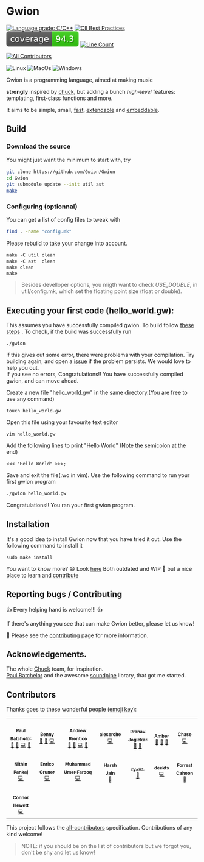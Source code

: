 # Gwion

[![Language grade: C/C++](https://img.shields.io/lgtm/grade/cpp/g/Gwion/Gwion.svg?logo=lgtm&logoWidth=18)](https://lgtm.com/projects/g/fennecdjay/Gwion/context:cpp)
[![CII Best Practices](https://bestpractices.coreinfrastructure.org/projects/2417/badge)](https://bestpractices.coreinfrastructure.org/projects/2417)
[![Coverage](https://raw.githubusercontent.com/Gwion/gwion-coverage-report/master/badge.svg?sanitize=true)](https://fennecdjay.github.io/gwion-coverage-report/master)
[![Line Count](https://tokei.rs/b1/github/Gwion/Gwion)](https://github.com/fennecdjay/Gwion)
<!-- ALL-CONTRIBUTORS-BADGE:START - Do not remove or modify this section -->
[![All Contributors](https://img.shields.io/badge/all_contributors-15-orange.svg)](#contributors)
<!-- ALL-CONTRIBUTORS-BADGE:END --> 
![Linux](https://github.com/Gwion/Gwion/workflows/Linux/badge.svg)
![MacOs](https://github.com/Gwion/Gwion/workflows/MacOs/badge.svg)
![Windows](https://github.com/Gwion/Gwion/workflows/Windows/badge.svg)

Gwion is a programming language, aimed at making music

**strongly** inspired by [chuck](http://chuck.stanford.edu/), but adding a bunch *high-level* features:  
	  templating, first-class functions and more.  

It aims to be simple, small,
 [fast](https://Gwion.github.io/Gwion/#Benchmarks/),
 [extendable](https://github.com/Gwion/Gwion-plug) and [embeddable](https://github.com/fennecdjay/Gwion/blob/master/src/main.c#L18-L31).

## Build
### Download the source
You might just want the minimum to start with, try
``` sh
git clone https://github.com/Gwion/Gwion
cd Gwion
git submodule update --init util ast
make
```

### Configuring (optionnal)
You can get a list of config files to tweak with
``` sh
find . -name "config.mk"
```

Please rebuild to take your change into account.
```
make -C util clean
make -C ast  clean
make clean
make
```

> Besides develloper options, you migth want to check *USE_DOUBLE*, in util/config.mk, which set the floating point size (float or double).

## Executing your first code (hello_world.gw):

This assumes you have successfully compiled gwion. To build follow [these steps](#build) . To check, if the build was successfully run
```
./gwion
```
if this gives out some error, there were problems with your compilation.
Try building again, and open a [issue](https://github.com/Gwion/Gwion/issues)
if the problem persists. We would love to help you out.  
If you see no errors, Congratulations!! You have successfully compiled gwion, and can move ahead.

Create a new file "hello_world.gw" in the same directory.(You are free to use any command)
```
touch hello_world.gw
```

Open this file using your favourite text editor
```
vim hello_world.gw
```

Add the following lines to print "Hello World" (Note the semicolon at the end)
```
<<< "Hello World" >>>;
```

Save and exit the file(:wq in vim). Use the following command to run your first gwion program
```sh
./gwion hello_world.gw
```
Congratulations!! You ran your first gwion program.

## Installation

It's a good idea to install Gwion now that you have tried it out. Use the following command to install it
```
sudo make install
```

You want to know more? :smile: Look [here](https://Gwion.github.io/Gwion/)
Both outdated and WIP :construction_worker: but a nice place to learn and [contribute](https://github.com/Gwion/gwion/issues)

## Reporting bugs / Contributing

:+1: Every helping hand is welcome!!! :+1:  

If there's anything you see that can make Gwion better, please let us know!

:book: Please see the [contributing](.github/CONTRIBUTING.md) page for more information.

## Acknowledgements.
The whole [Chuck](http://chuck.cs.princeton.edu/) team, for inspiration.  
[Paul Batchelor](https://github.com/PaulBatchelor) and the awesome [soundpipe](https://github.com/PaulBatchelor/Soundpipe) library, that got me started.

## Contributors

Thanks goes to these wonderful people ([emoji key](https://github.com/kentcdodds/all-contributors#emoji-key)):
<!-- ALL-CONTRIBUTORS-LIST:START - Do not remove or modify this section -->
<!-- prettier-ignore-start -->
<!-- markdownlint-disable -->
<table>
  <tr>
    <td align="center"><a href="http://paulbatchelor.github.io"><img src="https://avatars3.githubusercontent.com/u/8139389?v=4" width="100px;" alt=""/><br /><sub><b>Paul Batchelor</b></sub></a><br /><a href="#question-PaulBatchelor" title="Answering Questions">💬</a> <a href="https://github.com/Gwion/Gwion/issues?q=author%3APaulBatchelor" title="Bug reports">🐛</a> <a href="https://github.com/fennecdjay/Gwion/commits?author=PaulBatchelor" title="Code">💻</a> <a href="#ideas-PaulBatchelor" title="Ideas, Planning, & Feedback">🤔</a></td>
    <td align="center"><a href="https://github.com/originalsouth"><img src="https://avatars1.githubusercontent.com/u/5300799?v=4" width="100px;" alt=""/><br /><sub><b>Benny</b></sub></a><br /><a href="#question-originalsouth" title="Answering Questions">💬</a> <a href="https://github.com/Gwion/Gwion/issues?q=author%3Aoriginalsouth" title="Bug reports">🐛</a> <a href="https://github.com/fennecdjay/Gwion/commits?author=originalsouth" title="Code">💻</a></td>
    <td align="center"><a href="https://github.com/scalarwaves"><img src="https://avatars1.githubusercontent.com/u/4212896?v=4" width="100px;" alt=""/><br /><sub><b>Andrew Prentice</b></sub></a><br /><a href="#question-scalarwaves" title="Answering Questions">💬</a> <a href="https://github.com/Gwion/Gwion/issues?q=author%3Ascalarwaves" title="Bug reports">🐛</a> <a href="https://github.com/fennecdjay/Gwion/commits?author=scalarwaves" title="Code">💻</a> <a href="#ideas-scalarwaves" title="Ideas, Planning, & Feedback">🤔</a></td>
    <td align="center"><a href="https://github.com/Aleserche"><img src="https://avatars3.githubusercontent.com/u/2920837?v=4" width="100px;" alt=""/><br /><sub><b>aleserche</b></sub></a><br /><a href="https://github.com/Gwion/Gwion/commits?author=Aleserche" title="Code">💻</a></td>
    <td align="center"><a href="https://github.com/Pranav2612000"><img src="https://avatars3.githubusercontent.com/u/20909078?v=4" width="100px;" alt=""/><br /><sub><b>Pranav Joglekar</b></sub></a><br /><a href="#userTesting-Pranav2612000" title="User Testing">📓</a> <a href="https://github.com/Gwion/Gwion/commits?author=Pranav2612000" title="Documentation">📖</a></td>
    <td align="center"><a href="http://dev.to/amberisvibin"><img src="https://avatars3.githubusercontent.com/u/63863236?v=4" width="100px;" alt=""/><br /><sub><b>Amber</b></sub></a><br /><a href="#question-amberisvibin" title="Answering Questions">💬</a> <a href="https://github.com/Gwion/Gwion/commits?author=amberisvibin" title="Documentation">📖</a> <a href="#ideas-amberisvibin" title="Ideas, Planning, & Feedback">🤔</a></td>
    <td align="center"><a href="https://github.com/TotallyNotChase"><img src="https://avatars0.githubusercontent.com/u/44284917?v=4" width="100px;" alt=""/><br /><sub><b>Chase</b></sub></a><br /><a href="https://github.com/Gwion/Gwion/commits?author=TotallyNotChase" title="Code">💻</a></td>
  </tr>
  <tr>
    <td align="center"><a href="https://github.com/nithin-pankaj"><img src="https://avatars2.githubusercontent.com/u/15152472?v=4" width="100px;" alt=""/><br /><sub><b>Nithin Pankaj</b></sub></a><br /><a href="https://github.com/fennecdjay/Gwion/commits?author=nithin-pankaj" title="Code">💻</a></td>
    <td align="center"><a href="https://github.com/evayde"><img src="https://avatars1.githubusercontent.com/u/25255815?v=4" width="100px;" alt=""/><br /><sub><b>Enrico Gruner</b></sub></a><br /><a href="https://github.com/fennecdjay/Gwion/commits?author=evayde" title="Code">💻</a></td>
    <td align="center"><a href="https://github.com/umer2001"><img src="https://avatars2.githubusercontent.com/u/35496058?v=4" width="100px;" alt=""/><br /><sub><b>Muhammad Umer Farooq</b></sub></a><br /><a href="https://github.com/fennecdjay/Gwion/commits?author=umer2001" title="Code">💻</a></td>
    <td align="center"><a href="https://github.com/a-mere-peasant"><img src="https://avatars3.githubusercontent.com/u/50142453?s=400&u=4844f21d4f48431d854307ecdf4d1f4d80977ab9&v=4" width="100px;" alt=""/><br /><sub><b>Harsh Jain</b></sub></a><br /><a href="https://github.com/Gwion/Gwion/commits?author=a-mere-peasant" title="Documentation">📖</a></td>
    <td align="center"><a href="https://github.com/ry-v1"><img src="https://avatars1.githubusercontent.com/u/72290009?v=4" width="100px;" alt=""/><br /><sub><b>ry-v1</b></sub></a><br /><a href="https://github.com/fennecdjay/Gwion/commits?author=ry-v1" title="Documentation">📖</a></td>
    <td align="center"><a href="https://github.com/deekts"><img src="https://avatars0.githubusercontent.com/u/51462833?v=4" width="100px;" alt=""/><br /><sub><b>deekts</b></sub></a><br /><a href="https://github.com/fennecdjay/Gwion/commits?author=deekts" title="Code">💻</a></td>
    <td align="center"><a href="https://github.com/forrcaho"><img src="https://avatars3.githubusercontent.com/u/492742?v=4" width="100px;" alt=""/><br /><sub><b>Forrest Cahoon</b></sub></a><br /><a href="#ideas-forrcaho" title="Ideas, Planning, & Feedback">🤔</a></td>
  </tr>
  <tr>
    <td align="center"><a href="https://github.com/SenorGrande"><img src="https://avatars2.githubusercontent.com/u/22025776?v=4" width="100px;" alt=""/><br /><sub><b>Connor Hewett</b></sub></a><br /><a href="https://github.com/fennecdjay/Gwion/commits?author=SenorGrande" title="Code">💻</a></td>
  </tr>
</table>

<!-- markdownlint-enable -->
<!-- prettier-ignore-end -->
<!-- ALL-CONTRIBUTORS-LIST:END -->
This project follows the [all-contributors](https://github.com/kentcdodds/all-contributors) specification. Contributions of any kind welcome!

>    NOTE: if you should be on the list of contributors but we forgot you, don't be shy and let us know!
